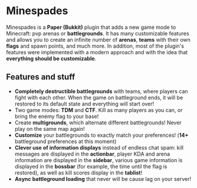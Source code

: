 # Minespades
Minespades is a **Paper (Bukkit)** plugin that adds a new game mode to Minecraft: pvp arenas or **battlegrounds**. It has many customizable features and allows you to create an infinite number of **arenas**, **teams** with their own **flags** and spawn points, and much more. In addition, most of the plugin's features were implemented with a modern approach and with the idea that **everything should be customizable**.

## Features and stuff
- **Completely destructible battlegrounds** with teams, where players can fight with each other. When the game on battleground ends, it will be restored to its default state and everything will start over!
- Two game modes: **TDM** and **CTF**. Kill as many players as you can, or bring the enemy flag to your base!
- Create **multigrounds**, which alternate different battlegrounds! Never play on the same map again!
- **Customize** your battlegrounds to exactly match your preferences! (**14+** battleground preferences at this moment)
- **Clever use of information displays** instead of endless chat spam: kill messages are displayed in the **actionbar**, player KDA and arena information are displayed in the **sidebar**, various game information is displayed in the **bossbar** (for example, the time until the flag is restored), as well as kill scores display in the **tablist**!
- **Async battleground loading** that never will be cause lag on your server!
